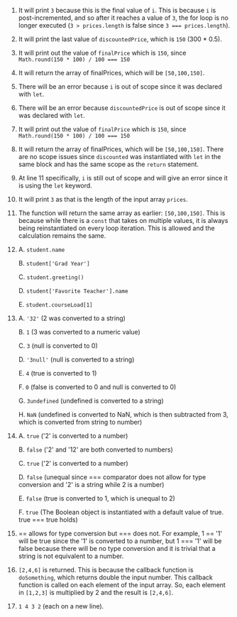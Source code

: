 1. It will print ```3``` because this is the final value of ```i```. This is because ```i``` is post-incremented, and so after it reaches a value of ```3```, the for loop is no longer executed (```3 > prices.length``` is false since ```3 === prices.length```).
2. It will print the last value of ```discountedPrice```, which is ```150``` (300 * 0.5). 
3. It will print out the value of ```finalPrice``` which is ```150```, since ```Math.round(150 * 100) / 100 === 150```
4. It will return the array of finalPrices, which will be ```[50,100,150]```.
5. There will be an error because ```i``` is out of scope since it was declared with ```let```.
6. There will be an error because ```discountedPrice``` is out of scope since it was declared with ```let```.
7. It will print out the value of ```finalPrice``` which is ```150```, since ```Math.round(150 * 100) / 100 === 150```
8. It will return the array of finalPrices, which will be ```[50,100,150]```. There are no scope issues since ```discounted``` was instantiated with ```let``` in the same block and has the same scope as the ```return``` statement.
9. At line 11 specifically, ```i``` is still out of scope and will give an error since it is using the ```let``` keyword.
10. It will print ```3``` as that is the length of the input array ```prices```.
11. The function will return the same array as earlier: ```[50,100,150]```. This is because while there is a ```const``` that takes on multiple values, it is always being reinstantiated on every loop iteration. This is allowed and the calculation remains the same.
12. A. ```student.name```
    
    B. ```student['Grad Year']```

    C. ```student.greeting()```

    D. ```student['Favorite Teacher'].name```

    E. ```student.courseLoad[1]```

13. A. ```'32'``` (2 was converted to a string)
    
    B. ```1``` (3 was converted to a numeric value)

    C. ```3``` (null is converted to 0)

    D. ```'3null'``` (null is converted to a string)

    E. ```4``` (true is converted to 1)

    F. ```0``` (false is converted to 0 and null is converted to 0)

    G. ```3undefined``` (undefined is converted to a string)

    H. ```NaN``` (undefined is converted to NaN, which is then subtracted from 3, which is converted from string to number)

14. A. ```true``` ('2' is converted to a number)

    B. ```false``` ('2' and '12' are both converted to numbers)

    C. ```true``` ('2' is converted to a number)

    D. ```false``` (unequal since === comparator does not allow for type conversion and '2' is a string while 2 is a number)

    E. ```false``` (true is converted to 1, which is unequal to 2)

    F. ```true``` (The Boolean object is instantiated with a default value of true. true === true holds)

15. == allows for type conversion but === does not. For example, 1 == '1' will be true since the '1' is converted to a number, but 1 === '1' will be false because there will be no type conversion and it is trivial that a string is not equivalent to a number.

17. ```[2,4,6]``` is returned. This is because the callback function is ```doSomething```, which returns double the input number. This callback function is called on each element of the input array. So, each element in ```[1,2,3]``` is multiplied by 2 and the result is ```[2,4,6]```.

19. ```1 4 3 2``` (each on a new line). 
    